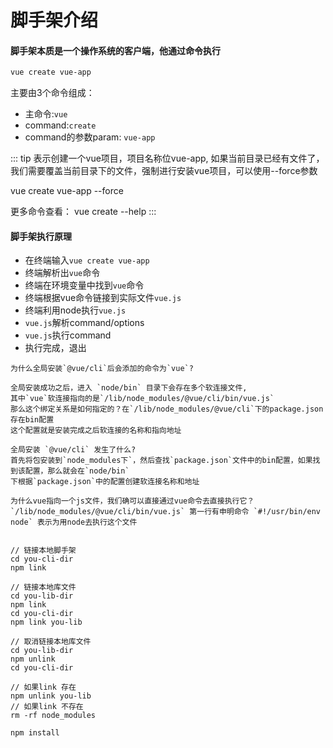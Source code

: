 # 脚手架介绍

#### 脚手架本质是一个操作系统的客户端，他通过命令执行

```sh
vue create vue-app
```
主要由3个命令组成：
* 主命令:`vue`
* command:`create` 
* command的参数param: `vue-app` 

::: tip
表示创建一个vue项目，项目名称位vue-app, 如果当前目录已经有文件了，我们需要覆盖当前目录下的文件，强制进行安装vue项目，可以使用--force参数

vue create vue-app --force

更多命令查看： vue create --help
:::

#### 脚手架执行原理
* 在终端输入`vue create vue-app`
* 终端解析出`vue`命令
* 终端在环境变量中找到`vue`命令
* 终端根据vue命令链接到实际文件`vue.js`
* 终端利用node执行`vue.js`
* `vue.js`解析command/options
* `vue.js`执行command
* 执行完成，退出


```shell
为什么全局安装`@vue/cli`后会添加的命令为`vue`?

全局安装成功之后，进入 `node/bin` 目录下会存在多个软连接文件,
其中`vue`软连接指向的是`/lib/node_modules/@vue/cli/bin/vue.js`
那么这个绑定关系是如何指定的？在`/lib/node_modules/@vue/cli`下的package.json存在bin配置
这个配置就是安装完成之后软连接的名称和指向地址

全局安装 `@vue/cli` 发生了什么?
首先将包安装到`node_modules下`，然后查找`package.json`文件中的bin配置，如果找到该配置，那么就会在`node/bin`
下根据`package.json`中的配置创建软连接名称和地址

为什么vue指向一个js文件，我们确可以直接通过vue命令去直接执行它？
`/lib/node_modules/@vue/cli/bin/vue.js` 第一行有申明命令 `#!/usr/bin/env node` 表示为用node去执行这个文件
```

```shell

// 链接本地脚手架
cd you-cli-dir
npm link

// 链接本地库文件
cd you-lib-dir
npm link
cd you-cli-dir
npm link you-lib

// 取消链接本地库文件
cd you-lib-dir
npm unlink
cd you-cli-dir

// 如果link 存在
npm unlink you-lib
// 如果link 不存在
rm -rf node_modules

npm install
```

